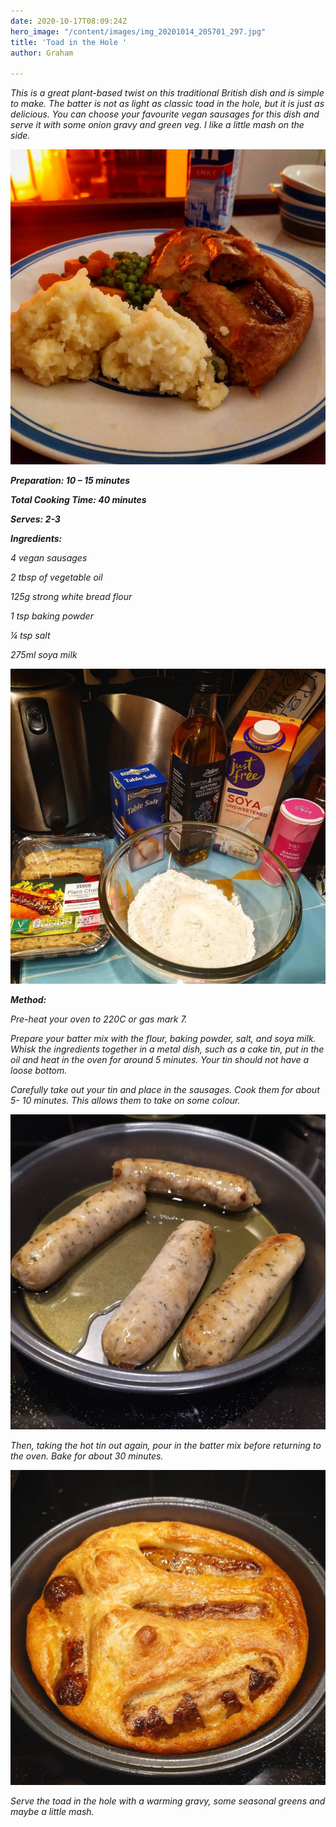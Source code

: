 ```yaml
---
date: 2020-10-17T08:09:24Z
hero_image: "/content/images/img_20201014_205701_297.jpg"
title: 'Toad in the Hole '
author: Graham

---
```

_This is a great plant-based twist on this traditional British dish and is simple to make. The batter is not as light as classic toad in the hole, but it is just as delicious. You can choose your favourite vegan sausages for this dish and serve it with some onion gravy and green veg. I like a little mash on the side._

![](/content/images/img_20201014_205701_296.jpg)

**_Preparation: 10 – 15 minutes_**

**_Total Cooking Time: 40 minutes_**

**_Serves: 2-3_**

**_Ingredients:_**

_4 vegan sausages_

_2 tbsp of vegetable oil_

_125g strong white bread flour_

_1 tsp baking powder_

_¼ tsp salt_

_275ml soya milk_

![](/content/images/img_20201014_205937_398.jpg)

**_Method:_**

_Pre-heat your oven to 220C or gas mark 7._

_Prepare your batter mix with the flour, baking powder, salt, and soya milk. Whisk the ingredients together in a metal dish, such as a cake tin, put in the oil and heat in the oven for around 5 minutes. Your tin should not have a loose bottom._

_Carefully take out your tin and place in the sausages. Cook them for about 5- 10 minutes. This allows them to take on some colour._

![](/content/images/img_20201014_205937_397.jpg)

_Then, taking the hot tin out again, pour in the batter mix before returning to the oven. Bake for about 30 minutes._

![](/content/images/img_20201014_205701_297.jpg)

_Serve the toad in the hole with a warming gravy, some seasonal greens and maybe a little mash._